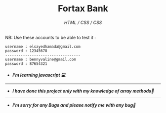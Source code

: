 <h1 align="Center">Fortax Bank</h1>
<h6 align="Center">HTML / CSS / CSS</h6>

<p>NB: Use these accounts to be able to test it : </p>
    
    username : elsayedhamada@gmail.com
    password : 12345678
    ----------------------------------
    username : bennyvaline@gmail.com
    password : 87654321

<h5>

- I'm learning javascript 💻

---

- I have done this project only with my knowledge of array methods🙂

---

- I'm sorry for any Bugs and please notify me with any bug🧡

</h5>
